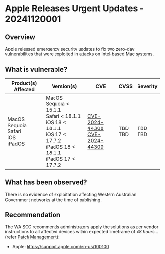 # Apple Releases Urgent Updates - 20241120001

## Overview

Apple released emergency security updates to fix two zero-day vulnerabilities that were exploited in attacks on Intel-based Mac systems.

## What is vulnerable?

| Product(s) Affected            | Version(s)                                                                                                                    | CVE                                                               | CVSS | Severity     |
| ------------------------------ | ----------------------------------------------------------------------------------------------------------------------------- | ----------------------------------------------------------------- | ---- | ------------ |
| MacOS Sequoia  <br> Safari <br> iOS<br> iPadOS  | MacOS Sequoia < 15.1.1 <br> Safari < 18.1.1 <br> iOS 18 < 18.1.1 <br> iOS 17 < 17.7.2 <br> iPadOS 18 < 18.1.1 <br> iPadOS 17 < 17.7.2 | [CVE-2024-44308](https://nvd.nist.gov/vuln/detail/CVE-2024-44308) <br> [CVE-2024-44309](https://nvd.nist.gov/vuln/detail/CVE-2024-44309)| TBD <br> TBD | TBD <br> TBD |

## What has been observed?

There is no evidence of exploitation affecting Western Australian Government networks at the time of publishing.

## Recommendation

The WA SOC recommends administrators apply the solutions as per vendor instructions to all affected devices within expected timeframe of *48 hours...* (refer [Patch Management](../guidelines/patch-management.md)):

- Apple: <https://support.apple.com/en-us/100100>
